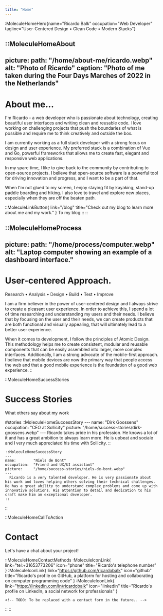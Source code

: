 ```yaml
---
title: "Home"
---
```


:MoleculeHomeHero{name="Ricardo Balk" occupation="Web Developer" tagline="User-Centered Design • Clean Code • Modern Stacks"}

::MoleculeHomeAbout
---
picture:
  path:    "/home/about-me/ricardo.webp"
  alt:     "Photo of Ricardo"
  caption: "Photo of me taken during the Four Days Marches of 2022 in the Netherlands"
---

  # About me&hellip;

  I'm Ricardo - a web developer who is passionate about technology, creating beautiful user interfaces and writing clean and reusable code. I love working on challenging projects that push the boundaries of what is possible and require me to think creatively and outside the box.

  I am currently working as a full stack developer with a strong focus on design and user experience. My preferred stack is a combination of Vue and Go, powerful frameworks that allows me to create fast, elegant and responsive web applications.

  In my spare time, I like to give back to the community by contributing to open-source projects. I believe that open-source software is a powerful tool for driving innovation and progress, and I want to be a part of that.

  When I'm not glued to my screen, I enjoy staying fit by kayaking, stand-up paddle boarding and hiking. I also love to travel and explore new places, especially when they are off the beaten path.

  ::MoleculeLinkButton{ link="/blog" title="Check out my blog to learn more about me and my work." }
    To my blog
  ::
::

::MoleculeHomeProcess
---
picture:
  path:    "/home/process/computer.webp"
  alt:     "Laptop computer showing an example of a dashboard interface."
---

  # User-centered Approach.

  Research • Analysis • Design • Build • Test • Improve

  I am a firm believer in the power of user-centered design and I always strive to create a pleasant user experience. In order to achieve this, I spend a lot of time researching and understanding my users and their needs. I believe that by focusing on the user and their needs, we can create products that are both functional and visually appealing, that will ultimately lead to a better user experience.

  When it comes to development, I follow the principles of Atomic Design. This methodology helps me to create consistent, modular and reusable components that can be easily assembled into larger, more complex interfaces. Additionally, I am a strong advocate of the mobile-first approach. I believe that mobile devices are now the primary way that people access the web and that a good mobile experience is the foundation of a good web experience.
::

::MoleculeHomeSuccessStories
  # Success Stories

  What others say about my work

#stories
    ::MoleculeHomeSuccessStory
    ---
    name:        "Dirk Goossens"
    occupation:  "CEO at Sollicity"
    picture:     "/home/success-stories/dirk-goossens.webp"
    ---
      Ricardo takes pride in his profession. He knows a lot of it and has a great ambition to always learn more. He is upbeat and sociale and I very much appreciated his time with Sollicity.
    ::

    ::MoleculeHomeSuccessStory
    ---
    name:        "Niels de Bont"
    occupation:  "Friend and UX/UI assistant"
    picture:     "/home/success-stories/niels-de-bont.webp"
    ---
      Ricardo is a very talented developer. He is very passionate about his work and loves helping others solving their technical challenges. He has a great ability to understand complex problems and come up with innovative solutions. His attention to detail and dedication to his craft make him an exceptional developer.
    ::
::

::MoleculeHomeCallToAction
  # Contact

  Let's have a chat about your project!

  ::MoleculeHomeContactMethods
    :MoleculeIconLink{ link="tel:+31653773206"                    icon="phone"     title="Ricardo's telephone number" }
    :MoleculeIconLink{ link="https://github.com/ricardobalk"      icon="github"    title="Ricardo's profile on GitHub, a platform for hosting and collaborating on computer programming code" }
    :MoleculeIconLink{ link="https://linkedin.com/in/ricardobalk" icon="linkedin"  title="Ricardo's profile on LinkedIn, a social network for professionals" }

    <!-- TODO: To be replaced with a contact form in the future.. -->
  ::
::